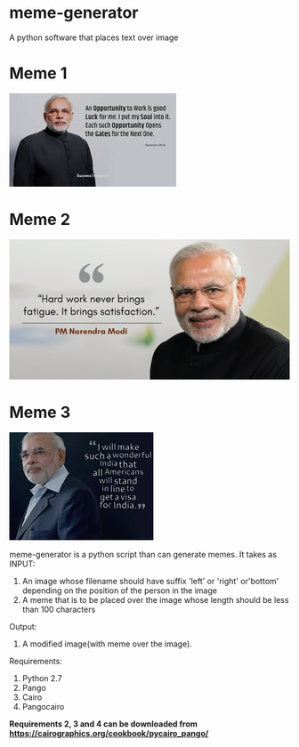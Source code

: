 # meme-generator
A python software that places text over image

# Meme 1
![alt text](https://github.com/santhoshraj2960/meme-generator/blob/master/generated_memes/modi_left_2.jpeg)


# Meme 2
![alt text](https://github.com/santhoshraj2960/meme-generator/blob/master/generated_memes/modi_right_3.png)


# Meme 3
![alt text](https://github.com/santhoshraj2960/meme-generator/blob/master/generated_memes/modi_left_4.jpg)


meme-generator is a python script than can generate memes. It takes as
INPUT:
 1. An image whose filename should have suffix 'left' or 'right' or'bottom' depending on the position of the person in the image
 2. A meme that is to be placed over the image whose length should be less than 100 characters

Output:
 1. A modified image(with meme over the image).
 
 Requirements:
 1) Python 2.7
 2) Pango
 3) Cairo
 4) Pangocairo
 
 **Requirements 2, 3 and 4 can be downloaded from https://cairographics.org/cookbook/pycairo_pango/**
